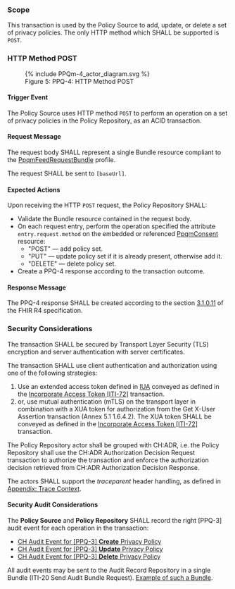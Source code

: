 ### Scope

This transaction is used by the Policy Source to add, update, or delete a set of privacy policies. The only HTTP
method which SHALL be supported is `POST`.

### HTTP Method POST

<figure>
  {% include PPQm-4_actor_diagram.svg %}
  <figcaption>Figure 5: PPQ-4: HTTP Method POST</figcaption>
</figure>

#### Trigger Event

The Policy Source uses HTTP method `POST` to perform an operation on a set of privacy policies in the Policy Repository,
as an ACID transaction.

#### Request Message

The request body SHALL represent a single Bundle resource compliant to the
[PpqmFeedRequestBundle](StructureDefinition-PpqmFeedRequestBundle.html) profile.

The request SHALL be sent to `[baseUrl]`.

#### Expected Actions

Upon receiving the HTTP `POST` request, the Policy Repository SHALL:
- Validate the Bundle resource contained in the request body.
- On each request entry, perform the operation specified the attribute `entry.request.method` on the embedded or
referenced [PpqmConsent](StructureDefinition-PpqmConsent.html) resource:
  - "POST" — add policy set.
  - "PUT" — update policy set if it is already present, otherwise add it.
  - "DELETE" — delete policy set.
- Create a PPQ-4 response according to the transaction outcome.

#### Response Message

The PPQ-4 response SHALL be created according to the section
[3.1.0.11](https://hl7.org/fhir/R4/http.html#transaction) of the FHIR R4 specification.

### Security Considerations

The transaction SHALL be secured by Transport Layer Security (TLS) encryption and server authentication with
server certificates.

The transaction SHALL use client authentication and authorization using one of the following strategies:
1. Use an extended access token defined in [IUA](iti-71.html) conveyed as defined in the [Incorporate Access Token [ITI-72]](https://profiles.ihe.net/ITI/IUA/index.html#372-incorporate-access-token-iti-72) transaction.
2. or, use mutual authentication (mTLS) on the transport layer in combination with a XUA token for authorization from the Get X-User Assertion transaction (Annex 5.1 1.6.4.2). The XUA token SHALL be conveyed as defined in the [Incorporate Access Token [ITI-72]](https://profiles.ihe.net/ITI/IUA/index.html#372-incorporate-access-token-iti-72) transaction.

The Policy Repository actor shall be grouped with CH:ADR, i.e. the Policy Repository shall use the CH:ADR Authorization
Decision Request transaction to authorize the transaction and enforce the authorization decision retrieved from CH:ADR
Authorization Decision Response.

The actors SHALL support the _traceparent_ header handling, as defined in [Appendix: Trace Context](tracecontext.html).

#### Security Audit Considerations

The **Policy Source** and **Policy Repository** SHALL record the right [PPQ-3] audit event for each operation in the 
transaction:

- [CH Audit Event for [PPQ-3] **Create** Privacy Policy](StructureDefinition-ChAuditEventPpq3Create.html)
- [CH Audit Event for [PPQ-3] **Update** Privacy Policy](StructureDefinition-ChAuditEventPpq3Update.html)
- [CH Audit Event for [PPQ-3] **Delete** Privacy Policy](StructureDefinition-ChAuditEventPpq3Delete.html)

All audit events may be sent to the Audit Record Repository in a single Bundle (ITI-20 Send Audit Bundle Request).
[Example of such a Bundle](Bundle-ChAuditEventPpq4Example.html).
